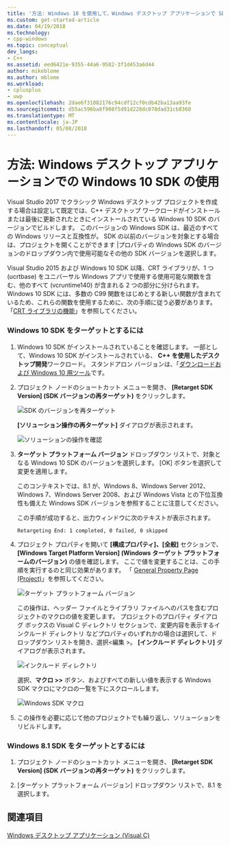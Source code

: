 ```yaml
---
title: '方法: Windows 10 を使用して、Windows デスクトップ アプリケーションで SDK |Microsoft ドキュメント'
ms.custom: get-started-article
ms.date: 04/19/2018
ms.technology:
- cpp-windows
ms.topic: conceptual
dev_langs:
- C++
ms.assetid: eed6421e-9355-44a6-9582-3f1d453a6d44
author: mikeblome
ms.author: mblome
ms.workload:
- cplusplus
- uwp
ms.openlocfilehash: 2dae6f31082176c94cdf12cf0cdb42ba13aa93fe
ms.sourcegitcommit: d55ac596ba8f908f5d91d228dc070dad31cb8360
ms.translationtype: MT
ms.contentlocale: ja-JP
ms.lasthandoff: 05/08/2018
---
```

# <a name="how-to-use-the-windows-10-sdk-in-a-windows-desktop-application"></a>方法: Windows デスクトップ アプリケーションでの Windows 10 SDK の使用
Visual Studio 2017 でクラシック Windows デスクトップ プロジェクトを作成する場合は設定して既定では、C++ デスクトップ ワークロードがインストールまたは最後に更新されたときにインストールされている Windows 10 SDK のバージョンでビルドします。 このバージョンの Windows SDK は、最近のすべての Windows リリースと互換性が。 SDK の以前のバージョンを対象とする場合は、プロジェクトを開くことができます |プロパティの Windows SDK のバージョンのドロップダウン内で使用可能なその他の SDK バージョンを選択します。  
  
 Visual Studio 2015 および Windows 10 SDK 以降、CRT ライブラリが、1 つ (ucrtbase) をユニバーサル Windows アプリで使用する使用可能な関数を含む、他のすべて (vcruntime140) が含まれる 2 つの部分に分けられます。 Windows 10 SDK には、多数の C99 関数をはじめとする新しい関数が含まれているため、これらの関数を使用するために、次の手順に従う必要があります。 「[CRT ライブラリの機能](../c-runtime-library/crt-library-features.md)」を参照してください。  
  
### <a name="to-target-the-windows-10-sdk"></a>Windows 10 SDK をターゲットとするには  
  
1.  Windows 10 SDK がインストールされていることを確認します。 一部として、Windows 10 SDK がインストールされている、 **C++ を使用したデスクトップ開発**ワークロード。 スタンドアロン バージョンは、「[ダウンロードおよび Windows 10 用ツール](https://developer.microsoft.com/windows/downloads)です。

  
2.  プロジェクト ノードのショートカット メニューを開き、 **[Retarget SDK Version] (SDK バージョンの再ターゲット)** をクリックします。  
  
     ![SDK のバージョンを再ターゲット](../windows/media/retargetingwindowssdk1.PNG "RetargetingWindowsSDK1")  
  
     **[ソリューション操作の再ターゲット]** ダイアログが表示されます。  
  
     ![ソリューションの操作を確認](../windows/media/retargetingwindowssdk2.PNG "RetargetingWindowsSDK2")  
  
3.  **ターゲット プラットフォーム バージョン** ドロップダウン リストで、対象となる Windows 10 SDK のバージョンを選択します。 [OK] ボタンを選択して変更を適用します。  
  
     このコンテキストでは、8.1 が、Windows 8、Windows Server 2012、Windows 7、Windows Server 2008、および Windows Vista との下位互換性も備えた Windows SDK バージョンを参照することに注意してください。  
  
     この手順が成功すると、出力ウィンドウに次のテキストが表示されます。  
  
     `Retargeting End: 1 completed, 0 failed, 0 skipped`  
  
4.  プロジェクト プロパティを開いて **[構成プロパティ]、[全般]** セクションで、 **[Windows Target Platform Version] (Windows ターゲット プラットフォームのバージョン)** の値を確認します。 ここで値を変更することは、この手順を実行するのと同じ効果があります。 「 [General Property Page (Project)](../ide/general-property-page-project.md)」を参照してください。  
  
     ![ターゲット プラットフォーム バージョン](../windows/media/retargetingwindowssdk3.PNG "RetargetingWindowsSDK3")  
  
     この操作は、ヘッダー ファイルとライブラリ ファイルへのパスを含むプロジェクトのマクロの値を変更します。 プロジェクトのプロパティ ダイアログ ボックスの Visual C ディレクトリ セクションで、変更内容を表示するインクルード ディレクトリ などプロパティのいずれかの場合は選択して、ドロップダウン リストを開き、選択\<編集 >。 **[インクルード ディレクトリ]** ダイアログが表示されます。  
  
     ![インクルード ディレクトリ](../windows/media/retargetingwindowssdk4.PNG "RetargetingWindowsSDK4")  
  
     選択、**マクロ >>**  ボタン、およびすべての新しい値を表示する Windows SDK マクロにマクロの一覧を下にスクロールします。  
  
     ![Windows SDK マクロ](../windows/media/retargetingwindowssdk5.PNG "RetargetingWindowsSDK5")  
  
5.  この操作を必要に応じて他のプロジェクトでも繰り返し、ソリューションをリビルドします。  
  
### <a name="to-target-the-windows-81-sdk"></a>Windows 8.1 SDK をターゲットとするには  
  
1.  プロジェクト ノードのショートカット メニューを開き、 **[Retarget SDK Version] (SDK バージョンの再ターゲット)** をクリックします。  
  
2.  [ターゲット プラットフォーム バージョン] ドロップダウン リストで、8.1 を選択します。  
  
## <a name="see-also"></a>関連項目  
 [Windows デスクトップ アプリケーション (Visual C)](../windows/how-to-use-the-windows-10-sdk-in-a-windows-desktop-application.md)
